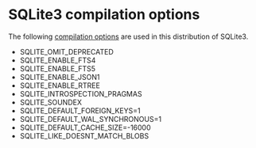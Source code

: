# SQLite3 compilation options

The following [compilation options](https://www.sqlite.org/compile.html) are used in this distribution of SQLite3.

- SQLITE_OMIT_DEPRECATED
- SQLITE_ENABLE_FTS4
- SQLITE_ENABLE_FTS5
- SQLITE_ENABLE_JSON1
- SQLITE_ENABLE_RTREE
- SQLITE_INTROSPECTION_PRAGMAS
- SQLITE_SOUNDEX
- SQLITE_DEFAULT_FOREIGN_KEYS=1
- SQLITE_DEFAULT_WAL_SYNCHRONOUS=1
- SQLITE_DEFAULT_CACHE_SIZE=-16000
- SQLITE_LIKE_DOESNT_MATCH_BLOBS
